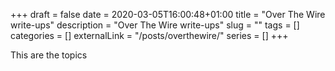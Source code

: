 +++
draft = false
date = 2020-03-05T16:00:48+01:00
title = "Over The Wire write-ups"
description = "Over The Wire write-ups"
slug = ""
tags = []
categories = []
externalLink = "/posts/overthewire/"
series = []
+++

This are the topics
